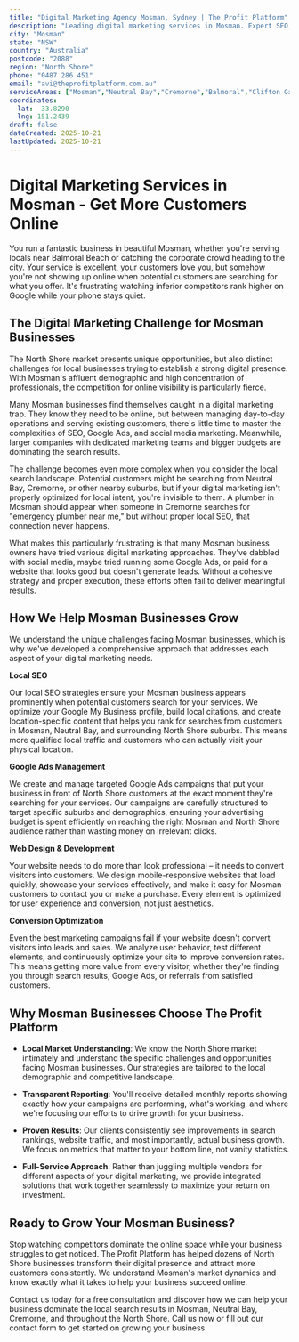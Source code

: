 ```yaml
---
title: "Digital Marketing Agency Mosman, Sydney | The Profit Platform"
description: "Leading digital marketing services in Mosman. Expert SEO, Google Ads & web design for North Shore businesses. Call 0487 286 451 for a free consultation."
city: "Mosman"
state: "NSW"
country: "Australia"
postcode: "2088"
region: "North Shore"
phone: "0487 286 451"
email: "avi@theprofitplatform.com.au"
serviceAreas: ["Mosman","Neutral Bay","Cremorne","Balmoral","Clifton Gardens"]
coordinates:
  lat: -33.8290
  lng: 151.2439
draft: false
dateCreated: 2025-10-21
lastUpdated: 2025-10-21
---
```


# Digital Marketing Services in Mosman - Get More Customers Online

You run a fantastic business in beautiful Mosman, whether you're serving locals near Balmoral Beach or catching the corporate crowd heading to the city. Your service is excellent, your customers love you, but somehow you're not showing up online when potential customers are searching for what you offer. It's frustrating watching inferior competitors rank higher on Google while your phone stays quiet.

## The Digital Marketing Challenge for Mosman Businesses

The North Shore market presents unique opportunities, but also distinct challenges for local businesses trying to establish a strong digital presence. With Mosman's affluent demographic and high concentration of professionals, the competition for online visibility is particularly fierce.

Many Mosman businesses find themselves caught in a digital marketing trap. They know they need to be online, but between managing day-to-day operations and serving existing customers, there's little time to master the complexities of SEO, Google Ads, and social media marketing. Meanwhile, larger companies with dedicated marketing teams and bigger budgets are dominating the search results.

The challenge becomes even more complex when you consider the local search landscape. Potential customers might be searching from Neutral Bay, Cremorne, or other nearby suburbs, but if your digital marketing isn't properly optimized for local intent, you're invisible to them. A plumber in Mosman should appear when someone in Cremorne searches for "emergency plumber near me," but without proper local SEO, that connection never happens.

What makes this particularly frustrating is that many Mosman business owners have tried various digital marketing approaches. They've dabbled with social media, maybe tried running some Google Ads, or paid for a website that looks good but doesn't generate leads. Without a cohesive strategy and proper execution, these efforts often fail to deliver meaningful results.

## How We Help Mosman Businesses Grow

We understand the unique challenges facing Mosman businesses, which is why we've developed a comprehensive approach that addresses each aspect of your digital marketing needs.

**Local SEO**

Our local SEO strategies ensure your Mosman business appears prominently when potential customers search for your services. We optimize your Google My Business profile, build local citations, and create location-specific content that helps you rank for searches from customers in Mosman, Neutral Bay, and surrounding North Shore suburbs. This means more qualified local traffic and customers who can actually visit your physical location.

**Google Ads Management**

We create and manage targeted Google Ads campaigns that put your business in front of North Shore customers at the exact moment they're searching for your services. Our campaigns are carefully structured to target specific suburbs and demographics, ensuring your advertising budget is spent efficiently on reaching the right Mosman and North Shore audience rather than wasting money on irrelevant clicks.

**Web Design & Development**

Your website needs to do more than look professional – it needs to convert visitors into customers. We design mobile-responsive websites that load quickly, showcase your services effectively, and make it easy for Mosman customers to contact you or make a purchase. Every element is optimized for user experience and conversion, not just aesthetics.

**Conversion Optimization**

Even the best marketing campaigns fail if your website doesn't convert visitors into leads and sales. We analyze user behavior, test different elements, and continuously optimize your site to improve conversion rates. This means getting more value from every visitor, whether they're finding you through search results, Google Ads, or referrals from satisfied customers.

## Why Mosman Businesses Choose The Profit Platform

- **Local Market Understanding**: We know the North Shore market intimately and understand the specific challenges and opportunities facing Mosman businesses. Our strategies are tailored to the local demographic and competitive landscape.

- **Transparent Reporting**: You'll receive detailed monthly reports showing exactly how your campaigns are performing, what's working, and where we're focusing our efforts to drive growth for your business.

- **Proven Results**: Our clients consistently see improvements in search rankings, website traffic, and most importantly, actual business growth. We focus on metrics that matter to your bottom line, not vanity statistics.

- **Full-Service Approach**: Rather than juggling multiple vendors for different aspects of your digital marketing, we provide integrated solutions that work together seamlessly to maximize your return on investment.

## Ready to Grow Your Mosman Business?

Stop watching competitors dominate the online space while your business struggles to get noticed. The Profit Platform has helped dozens of North Shore businesses transform their digital presence and attract more customers consistently. We understand Mosman's market dynamics and know exactly what it takes to help your business succeed online.

Contact us today for a free consultation and discover how we can help your business dominate the local search results in Mosman, Neutral Bay, Cremorne, and throughout the North Shore. Call us now or fill out our contact form to get started on growing your business.